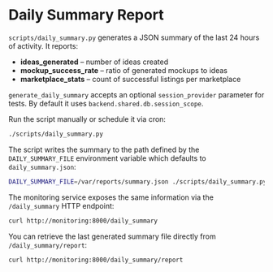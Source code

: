 # Daily Summary Report

`scripts/daily_summary.py` generates a JSON summary of the last 24 hours of activity. It reports:

- **ideas_generated** – number of ideas created
- **mockup_success_rate** – ratio of generated mockups to ideas
- **marketplace_stats** – count of successful listings per marketplace

``generate_daily_summary`` accepts an optional ``session_provider`` parameter for
tests. By default it uses ``backend.shared.db.session_scope``.

Run the script manually or schedule it via cron:

```bash
./scripts/daily_summary.py
```

The script writes the summary to the path defined by the
``DAILY_SUMMARY_FILE`` environment variable which defaults to
``daily_summary.json``:

```bash
DAILY_SUMMARY_FILE=/var/reports/summary.json ./scripts/daily_summary.py
```

The monitoring service exposes the same information via the
`/daily_summary` HTTP endpoint:

```bash
curl http://monitoring:8000/daily_summary
```

You can retrieve the last generated summary file directly from
`/daily_summary/report`:

```bash
curl http://monitoring:8000/daily_summary/report
```
